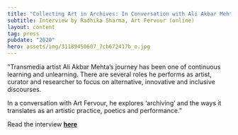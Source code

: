 ```yaml
---
title: "Collecting Art in Archives: In Conversation with Ali Akbar Mehta "
subtitle: Interview by Radhika Sharma, Art Fervour (online)
layout: content
tag: press
pubdate: "2020"
hero: assets/img/31189450607_7cb672417b_o.jpg
---
```

"Transmedia artist Ali Akbar Mehta’s journey has been one of continuous learning and unlearning. There are several roles he performs as artist, curator and researcher to focus on alternative, innovative and inclusive discourses.

In a conversation with Art Fervour, he explores ‘archiving’ and the ways it translates as an artistic practice, poetics and performance."

Read the interview **[here](https://www.artfervour.com/post/collecting-art-in-archives-in-conversation-with-ali-akbar-mehta)**
